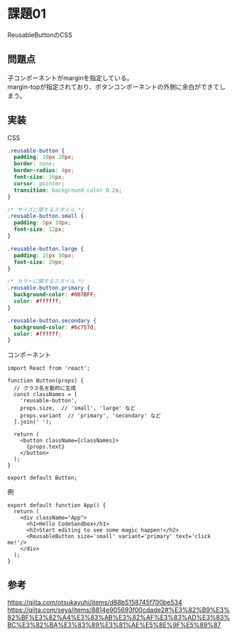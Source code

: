 # 課題01

ReusableButtonのCSS

## 問題点

子コンポーネントがmarginを指定している。  
margin-topが指定されており、ボタンコンポーネントの外側に余白ができてしまう。  

## 実装

CSS

```css
.reusable-button {
  padding: 10px 20px;
  border: none;
  border-radius: 4px;
  font-size: 16px;
  cursor: pointer;
  transition: background-color 0.2s;
}

/* サイズに関するスタイル */
.reusable-button.small {
  padding: 5px 10px;
  font-size: 12px;
}

.reusable-button.large {
  padding: 15px 30px;
  font-size: 20px;
}

/* カラーに関するスタイル */
.reusable-button.primary {
  background-color: #007BFF;
  color: #ffffff;
}

.reusable-button.secondary {
  background-color: #6c757d;
  color: #ffffff;
}
```

コンポーネント

```tsx
import React from 'react';

function Button(props) {
  // クラス名を動的に生成
  const classNames = [
    'reusable-button',
    props.size,  // 'small', 'large' など
    props.variant  // 'primary', 'secondary' など
  ].join(' ');

  return (
    <button className={classNames}>
      {props.text}
    </button>
  );
}

export default Button;
```

例

```tsx
export default function App() {
  return (
    <div className="App">
      <h1>Hello CodeSandbox</h1>
      <h2>Start editing to see some magic happen!</h2>
      <ReusableButton size='small' variant='primary' text='click me!'/>
    </div>
  );
}

```

## 参考

<https://qiita.com/otsukayuhi/items/d88b5158745f700be534>
<https://qiita.com/seya/items/8814e905693f00cdade2#%E3%82%B9%E3%82%BF%E3%82%A4%E3%83%AB%E3%82%AF%E3%83%AD%E3%83%BC%E3%82%BA%E3%83%89%E3%81%AE%E5%8E%9F%E5%89%87>
